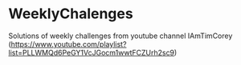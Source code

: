 # WeeklyChalenges
Solutions of weekly challenges from youtube channel  IAmTimCorey (https://www.youtube.com/playlist?list=PLLWMQd6PeGY1VcJGocm1wwtFCZUrh2sc9)
